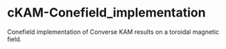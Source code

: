 # cKAM-Conefield_implementation
Conefield implementation of Converse KAM results on a toroidal magnetic field.
